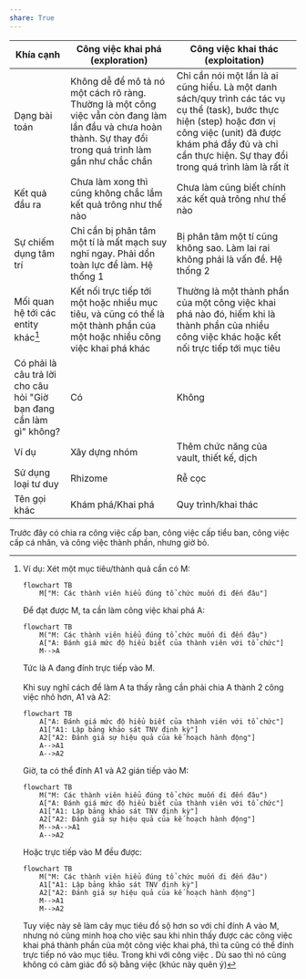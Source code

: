 ```yaml
---  
share: True  
---  
```

| Khía cạnh                                                           | Công việc khai phá (exploration)                                                                                                                              | Công việc khai thác (exploitation)                                                                                                                                                                                                   |  
| ------------------------------------------------------------------- | ------------------------------------------------------------------------------------------------------------------------------------------------------------- | ------------------------------------------------------------------------------------------------------------------------------------------------------------------------------------------------------------------------------------ |  
| Dạng bài toán                                                       | Không dễ để mô tả nó một cách rõ ràng. Thường là một công việc vẫn còn đang làm lần đầu và chưa hoàn thành. Sự thay đổi trong quá trình làm gần như chắc chắn | Chỉ cần nói một lần là ai cũng hiểu. Là một danh sách/quy trình các tác vụ cụ thể (task), bước thực hiện (step) hoặc đơn vị công việc (unit) đã được khám phá đầy đủ và chỉ cần thực hiện. Sự thay đổi trong quá trình làm là rất ít |  
| Kết quả đầu ra                                                      | Chưa làm xong thì cũng không chắc lắm kết quả trông như thế nào                                                                                               | Chưa làm cũng biết chính xác kết quả trông như thế nào                                                                                                                                                                               |  
| Sự chiếm dụng tâm trí                                               | Chỉ cần bị phân tâm một tí là mất mạch suy nghĩ ngay. Phải dồn toàn lực để làm. Hệ thống 1                                                                    | Bị phân tâm một tí cũng không sao. Làm lai rai không phải là vấn đề. Hệ thống 2                                                                                                                                                      |  
| Mối quan hệ tới các entity khác[^1]                                 | Kết nối trực tiếp tới một hoặc nhiều mục tiêu, và cũng có thể là một thành phần của một hoặc nhiều công việc khai phá khác                                    | Thường là một thành phần của một công việc khai phá nào đó, hiếm khi là thành phần của nhiều công việc khác hoặc kết nối trực tiếp tới mục tiêu                                                                                      |  
| Có phải là câu trả lời cho câu hỏi "Giờ bạn đang cần làm gì" không? | Có                                                                                                                                                            | Không                                                                                                                                                                                                                                |  
| Ví dụ                                                               | Xây dựng nhóm                                                                                                                                                 | Thêm chức năng của vault, thiết kế, dịch                                                                                                                                                                                             |  
| Sử dụng loại tư duy                                                 | Rhizome                                                                                                                                                       | Rễ cọc                                                                                                                                                                                                                               |  
| Tên gọi khác                                                        | Khám phá/Khai phá                                                                                                                                             | Quy trình/khai thác                                                                                                                                                                                                                  |  
  
Trước đây có chia ra công việc cấp ban, công việc cấp tiểu ban, công việc cấp cá nhân, và  công việc thành phần, nhưng giờ bỏ.  
  
[^1]: Ví dụ: Xét một mục tiêu/thành quả cần có M:   
    ```mermaid  
    flowchart TB  
        M["M: Các thành viên hiểu đúng tổ chức muốn đi đến đâu"]   
    ```  
    Để đạt được M, ta cần làm công việc khai phá A:  
    ```mermaid  
    flowchart TB  
        M("M: Các thành viên hiểu đúng tổ chức muốn đi đến đâu")  
        A["A: Đánh giá mức độ hiểu biết của thành viên với tổ chức"]  
        M-->A  
    ```  
    Tức là A đang đính trực tiếp vào M.   
    &nbsp;  
	Khi suy nghĩ cách để làm A ta thấy rằng cần phải chia A thành 2 công việc nhỏ hơn, A1 và A2:   
    ```mermaid  
    flowchart TB  
        A["A: Đánh giá mức độ hiểu biết của thành viên với tổ chức"]  
        A1["A1: Lập bảng khảo sát TNV định kỳ"]  
        A2["A2: Đánh giá sự hiệu quả của kế hoạch hành động"]  
        A-->A1  
        A-->A2  
    ```  
    Giờ, ta có thể đính A1 và A2 gián tiếp vào M:  
    ```mermaid  
    flowchart TB  
        M("M: Các thành viên hiểu đúng tổ chức muốn đi đến đâu")  
        A["A: Đánh giá mức độ hiểu biết của thành viên với tổ chức"]  
        A1["A1: Lập bảng khảo sát TNV định kỳ"]  
        A2["A2: Đánh giá sự hiệu quả của kế hoạch hành động"]  
        M-->A-->A1  
        A-->A2  
    ```  
    Hoặc trực tiếp vào M đều được:  
    ```mermaid  
    flowchart TB  
        M("M: Các thành viên hiểu đúng tổ chức muốn đi đến đâu")  
        A1["A1: Lập bảng khảo sát TNV định kỳ"]  
        A2["A2: Đánh giá sự hiệu quả của kế hoạch hành động"]  
        M-->A1  
        M-->A2  
    ```  
    Tuy việc này sẽ làm cây mục tiêu đồ sộ hơn so với chỉ đính A vào M, nhưng nó cũng minh hoạ cho việc sau khi nhìn thấy được các công việc khai phá thành phần của một công việc khai phá, thì ta cũng có thể đính trực tiếp nó vào mục tiêu. Trong khi với công việc . Dù sao thì nó cũng không có cảm giác đồ sộ bằng việc (khúc này quên ý)